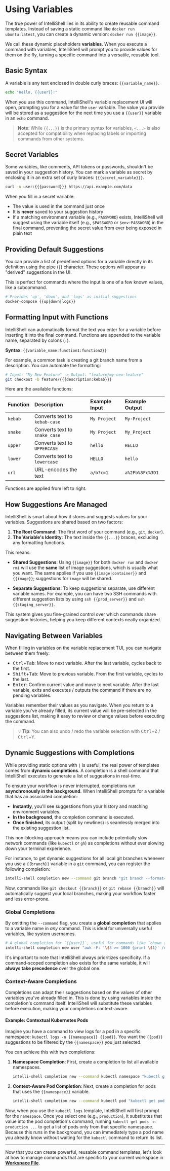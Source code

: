 # Using Variables

The true power of IntelliShell lies in its ability to create reusable command templates. Instead of saving a static
command like `docker run ubuntu:latest`, you can create a dynamic version: `docker run {{image}}`.

We call these dynamic placeholders **variables**. When you execute a command with variables, IntelliShell will prompt you
to provide values for them on the fly, turning a specific command into a versatile, reusable tool.

## Basic Syntax

A variable is any text enclosed in double curly braces: `{{variable_name}}`.

```sh
echo "Hello, {{user}}!"
```

When you use this command, IntelliShell's variable replacement UI will open, prompting you for a value for the `user`
variable. The value you provide will be stored as a suggestion for the next time you use a `{{user}}` variable in an
`echo` command.

> **Note**: While `{{...}}` is the primary syntax for variables, `<...>` is also accepted for compatibility when
> replacing labels or importing commands from other systems.

## Secret Variables

Some variables, like comments, API tokens or passwords, shouldn't be saved in your suggestion history. You can mark a
variable as secret by enclosing it in an extra set of curly braces: `{{{secret_variable}}}`.

```sh
curl -u user:{{{password}}} https://api.example.com/data
```

When you fill in a secret variable:

- The value is used in the command just once
- It is **never** saved to your suggestion history
- If a matching environment variable (e.g., `PASSWORD`) exists, IntelliShell will suggest using the variable itself
  (e.g., `$PASSWORD` or `$env:PASSWORD`) in the final command, preventing the secret value from ever being exposed in
  plain text

## Providing Default Suggestions

You can provide a list of predefined options for a variable directly in its definition using the pipe (`|`) character.
These options will appear as "derived" suggestions in the UI.

This is perfect for commands where the input is one of a few known values, like a subcommand.

```sh
# Provides 'up', 'down', and 'logs' as initial suggestions
docker-compose {{up|down|logs}}
```

## Formatting Input with Functions

IntelliShell can automatically format the text you enter for a variable before inserting it into the final command.
Functions are appended to the variable name, separated by colons (`:`).

**Syntax**: `{{variable_name:function1:function2}}`

For example, a common task is creating a git branch name from a description. You can automate the formatting:

```sh
# Input: "My New Feature" -> Output: "feature/my-new-feature"
git checkout -b feature/{{{description:kebab}}}
```

Here are the available functions:

| Function | Description                   | Example Input | Example Output  |
| :------- | :---------------------------- | :------------ | :-------------- |
| `kebab`  | Converts text to `kebab-case` | `My Project`  | `My-Project`    |
| `snake`  | Converts text to `snake_case` | `My Project`  | `My_Project`    |
| `upper`  | Converts text to `UPPERCASE`  | `hello`       | `HELLO`         |
| `lower`  | Converts text to `lowercase`  | `HELLO`       | `hello`         |
| `url`    | URL-encodes the text          | `a/b?c=1`     | `a%2Fb%3Fc%3D1` |

Functions are applied from left to right.

## How Suggestions Are Managed

IntelliShell is smart about how it stores and suggests values for your variables. Suggestions are shared based on two
factors:

1. **The Root Command**: The first word of your command (e.g., `git`, `docker`).
2. **The Variable's Identity**: The text inside the `{{...}}` braces, excluding any formatting functions.

This means:

- **Shared Suggestions**: Using `{{image}}` for both `docker run` and `docker rmi` will use the **same** list of image
  suggestions, which is usually what you want. The same applies if you use `{{image|container}}` and `{{image}}`;
  suggestions for `image` will be shared.

- **Separate Suggestions**: To keep suggestions separate, use different variable names. For example, you can have two SSH
  commands with different suggestion lists by using `ssh {{prod_server}}` and `ssh {{staging_server}}`.

This system gives you fine-grained control over which commands share suggestion histories, helping you keep different
contexts neatly organized.

## Navigating Between Variables

When filling in variables on the variable replacement TUI, you can navigate between them freely:

- <kbd>Ctrl</kbd>+<kbd>Tab</kbd>: Move to next variable. After the last variable, cycles back to the first.
- <kbd>Shift</kbd>+<kbd>Tab</kbd>: Move to previous variable. From the first variable, cycles to the last.
- <kbd>Enter</kbd>: Confirm current value and move to next variable. After the last variable, exits and executes / outputs
  the command if there are no pending variables.

Variables remember their values as you navigate. When you return to a variable you've already filled, its current value
will be pre-selected in the suggestions list, making it easy to review or change values before executing the command.

> 💡 **Tip**: You can also undo / redo the variable selection with <kbd>Ctrl</kbd>+<kbd>Z</kbd> / <kbd>Ctrl</kbd>+<kbd>Y</kbd>.

## Dynamic Suggestions with Completions

While providing static options with `|` is useful, the real power of templates comes from **dynamic completions**.
A completion is a shell command that IntelliShell executes to generate a list of suggestions in real-time.

To ensure your workflow is never interrupted, completions run **asynchronously in the background**. When IntelliShell
prompts for a variable that has an associated completion:

- **Instantly**, you'll see suggestions from your history and matching environment variables.
- **In the background**, the completion command is executed.
- **Once finished**, its output (split by newlines) is seamlessly merged into the existing suggestion list.

This non-blocking approach means you can include potentially slow network commands (like `kubectl` or `gh`) as
completions without ever slowing down your terminal experience.

For instance, to get dynamic suggestions for all local git branches whenever you use a `{{branch}}` variable in a `git`
command, you can register the following completion:

```sh
intelli-shell completion new --command git branch "git branch --format='%(refname:short)'"
```

Now, commands like `git checkout {{branch}}` or `git rebase {{branch}}` will automatically suggest your local branches,
making your workflow faster and less error-prone.

### Global Completions

By omitting the `--command` flag, you create a **global completion** that applies to a variable name in _any_ command.
This is ideal for universally useful variables, like system usernames.

```sh
# A global completion for `{{user}}`, useful for commands like `chown {{user}} ...`
intelli-shell completion new user "awk -F: '\$3 >= 1000 {print \$1}' /etc/passwd"
```

It's important to note that IntelliShell always prioritizes specificity. If a command-scoped completion also exists for the
same variable, it will **always take precedence** over the global one.

### Context-Aware Completions

Completions can adapt their suggestions based on the values of other variables you've already filled in. This is done by
using variables inside the completion's command itself. IntelliShell will substitute these variables before execution,
making your completions context-aware.

#### Example: Contextual Kubernetes Pods

Imagine you have a command to view logs for a pod in a specific namespace: `kubectl logs -n {{namespace}} {{pod}}`.
You want the `{{pod}}` suggestions to be filtered by the `{{namespace}}` you just selected.

You can achieve this with two completions:

1. **Namespace Completion**: First, create a completion to list all available namespaces.

   ```sh
   intelli-shell completion new --command kubectl namespace "kubectl get ns --no-headers -o custom-columns=':.metadata.name'"
   ```

2. **Context-Aware Pod Completion**: Next, create a completion for pods that uses the `{{namespace}}` variable.

   ```sh
   intelli-shell completion new --command kubectl pod "kubectl get pods {{-n {{namespace}}}} --no-headers -o custom-columns=':.metadata.name'"
   ```

Now, when you use the `kubectl logs` template, IntelliShell will first prompt for the `namespace`. Once you select one
(e.g., `production`), it substitutes that value into the pod completion's command, running
`kubectl get pods -n production ...` to get a list of pods only from that specific namespace. Because this runs in the
background, you can immediately type a pod name you already know without waiting for the `kubectl` command to return its
list.

---

Now that you can create powerful, reusable command templates, let's look at how to manage commands that are specific to
your current workspace in [**Workspace File**](./workspace.md).
